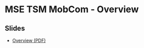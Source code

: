 # MSE TSM MobCom - Overview
## Slides
* [Overview (PDF)](http://www.tamberg.org/mse/2025/hs/TSM_MobCom_Overview.pdf)
